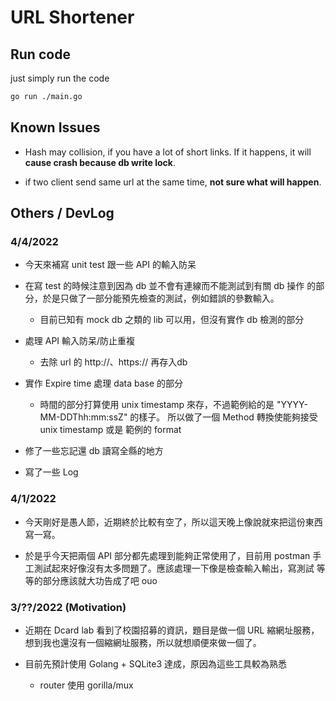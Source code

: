 # URL Shortener

## Run code

just simply run the code
  ```bash
  go run ./main.go
  ```

## Known Issues
  - Hash may collision, if you have a lot of short links. If it happens, it will **cause crash because db write lock**.

  - if two client send same url at the same time, **not sure what will happen**.

  
##  Others / DevLog

### 4/4/2022

- 今天來補寫 unit test 跟一些 API 的輸入防呆

- 在寫 test 的時候注意到因為 db 並不會有連線而不能測試到有關 db 操作
  的部分，於是只做了一部分能預先檢查的測試，例如錯誤的參數輸入。
  - 目前已知有 mock db 之類的 lib 可以用，但沒有實作 db 檢測的部分

- 處理 API 輸入防呆/防止重複
  - 去除 url 的 http://、https:// 再存入db

- 實作 Expire time 處理 data base 的部分
  - 時間的部分打算使用 unix timestamp 來存，不過範例給的是 
    "YYYY-MM-DDThh:mm:ssZ" 的樣子。
    所以做了一個 Method 轉換使能夠接受 unix timestamp 或是
    範例的 format

- 修了一些忘記還 db 讀寫全縣的地方

- 寫了一些 Log

### 4/1/2022

- 今天剛好是愚人節，近期終於比較有空了，所以這天晚上像說就來把這份東西
  寫一寫。

- 於是乎今天把兩個 API 部分都先處理到能夠正常使用了，目前用 postman 
  手工測試起來好像沒有太多問題了。應該處理一下像是檢查輸入輸出，寫測試
  等等的部分應該就大功告成了吧 ouo

### 3/??/2022 (Motivation)
- 近期在 Dcard lab 看到了校園招募的資訊，題目是做一個 URL 縮網址服務，
  想到我也還沒有一個縮網址服務，所以就想順便來做一個了。

- 目前先預計使用 Golang + SQLite3 達成，原因為這些工具較為熟悉
  - router 使用 gorilla/mux
